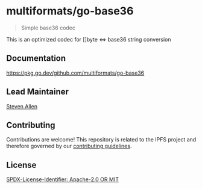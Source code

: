 multiformats/go-base36
=======================

> Simple base36 codec

This is an optimized codec for []byte <=> base36 string conversion

## Documentation

https://pkg.go.dev/github.com/multiformats/go-base36

## Lead Maintainer

[Steven Allen](https://github.com/stebalien)

## Contributing

Contributions are welcome! This repository is related to the IPFS project and therefore governed by our [contributing guidelines](https://github.com/ipfs/community/blob/master/CONTRIBUTING.md).

## License

[SPDX-License-Identifier: Apache-2.0 OR MIT](LICENSE.md)
